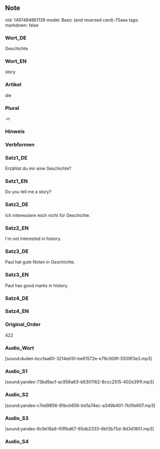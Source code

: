 ## Note
nid: 1497484861139
model: Basic (and reversed card)-75aea
tags: 
markdown: false

### Wort_DE
Geschichte

### Wort_EN
story

### Artikel
die

### Plural
-n

### Hinweis


### Verbformen


### Satz1_DE
Erzählst du mir eine Geschichte?

### Satz1_EN
Do you tell me a story?

### Satz2_DE
Ich interessiere mich nicht für Geschichte.

### Satz2_EN
I'm not interested in history.

### Satz3_DE
Paul hat gute Noten in Geschichte.

### Satz3_EN
Paul has good marks in history.

### Satz4_DE


### Satz4_EN


### Original_Order
422

### Audio_Wort
[sound:duden-bccfaa60-3214eb10-be61572e-e78c909f-5509f3e3.mp3]

### Audio_S1
[sound:yandex-73bd9acf-ac956a63-b6301162-8ccc2515-402e391f.mp3]

### Audio_S2
[sound:yandex-c7ed9856-81bcb656-bd1a74ec-a349b401-7b0fe607.mp3]

### Audio_S3
[sound:yandex-6c9e18a9-f0ffbd67-65db2333-6bf3b75d-9d3d1801.mp3]

### Audio_S4

